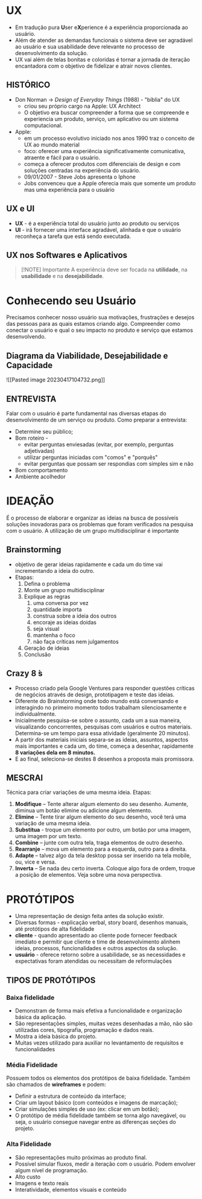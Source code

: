 # UX

- Em tradução pura **U**ser e**X**perience é a experiência proporcionada ao usuário.
- Além de atender as demandas funcionais o sistema deve ser agradável ao usuário e sua usabilidade deve relevante no processo de desenvolvimento da solução.
- UX vai além de telas bonitas e coloridas é tornar a jornada de iteração encantadora com o objetivo de fidelizar e atrair novos clientes.

## HISTÓRICO
- Don Norman -> *Design of Everyday Things* (1988) - "bíblia" do UX
	- criou seu próprio cargo na Apple: UX Architect
	- O objetivo era buscar compreender a forma que se compreende e experiencia um produto, serviço, um aplicativo ou um sistema computacional.
- Apple:
	- em um processo evolutivo iniciado nos anos 1990 traz o conceito de UX ao mundo material 
	- foco: oferecer uma experiência significativamente comunicativa, atraente e fácil para o usuário.
	- começa a oferecer produtos com diferenciais de design e com soluções centradas na experiência do usuário.
	- 09/01/2007 - Steve Jobs apresenta o Iphone
	- Jobs convenceu que a Apple oferecia mais que somente um produto mas uma experiência para o usuário

## UX e UI

- **UX** - é a experiência total do usuário junto ao produto ou serviços
- **UI** - irá fornecer uma interface agradável, alinhada e que o usuário reconheça a tarefa que está sendo executada.

## UX nos Softwares e Aplicativos

>[!NOTE] Importante 
>A experiência deve ser focada na **utilidade**, na **usabilidade** e na **desejabilidade**.


# Conhecendo seu Usuário

Precisamos conhecer nosso usuário sua motivações, frustrações e desejos das pessoas para as quais estamos criando algo.
Compreender como conectar o usuário e qual o seu impacto no produto e serviço que estamos desenvolvendo.

## Diagrama da Viabilidade, Desejabilidade e Capacidade

![[Pasted image 20230417104732.png]]

## ENTREVISTA

Falar com o usuário é parte fundamental nas diversas etapas do desenvolvimento de um serviço ou produto.
Como preparar a entrevista:
- Determine seu público;
- Bom roteiro - 
	- evitar perguntas enviesadas (evitar, por exemplo, perguntas adjetivadas)
	- utilizar perguntas iniciadas com "comos" e "porquês"
	- evitar perguntas que possam ser respondias com simples sim e não
- Bom comportamento
- Ambiente acolhedor

# IDEAÇÃO

É o processo de elaborar e organizar as ideias na busca de possíveis soluções inovadoras para os problemas que foram verificados na pesquisa com o usuário.
A utilização de um grupo multidisciplinar é importante

## Brainstorming

- objetivo de gerar ideias rapidamente e cada um do time vai incrementando a ideia do outro.
- Etapas:
	1. Defina o problema
	2. Monte um grupo multidisciplinar
	3. Explique as regras
		1. uma conversa por vez
		2. quantidade importa
		3. construa sobre a ideia dos outros
		4. encoraje as ideias doidas
		5. seja visual
		6. mantenha o foco
		7. não faça críticas nem julgamentos
	4. Geração de ideias
	5. Conclusão

## Crazy 8 ́s

- Processo criado pela Google Ventures para responder questões críticas de negócios através de design, prototipagem e teste das ideias.
- Diferente do Brainstorming onde todo mundo está conversando e interagindo no primeiro momento todos trabalham silenciosamente e individualmente.
- Inicialmente pesquisa-se sobre o assunto, cada um a sua maneira, visualizando concorrentes, pesquisas com usuários e outros materiais. Determina-se um tempo para essa atividade (geralmente 20 minutos).
- A partir dos materiais iniciais separa-se as ideias, assuntos, aspectos mais importantes e cada um, do time, começa a desenhar, rapidamente **8 variações dela em 8 minutos.**
- E ao final, seleciona-se destes 8 desenhos a proposta mais promissora.

## MESCRAI

Técnica para criar variações de uma mesma ideia.
Etapas:
1. **Modifique** – Tente alterar algum elemento do seu desenho. Aumente, diminua um botão elimine ou adicione algum elemento.
2. **Elimine** – Tente tirar algum elemento do seu desenho, você terá uma variação de uma mesma ideia.
3. **Substitua** - troque um elemento por outro, um botão por uma imagem, uma imagem por um texto.
4. **Combine** – junte com outra tela, traga elementos de outro desenho.
5. **Rearranje** – mova um elemento para a esquerda, outro para a direita.
6. **Adapte** – talvez algo da tela desktop possa ser inserido na tela mobile, ou, vice e versa.
7. **Inverta** – Se nada deu certo inverta. Coloque algo fora de ordem, troque a posição de elementos. Veja sobre uma nova perspectiva.

# PROTÓTIPOS

- Uma representação de design feita antes da solução existir.
- Diversas formas - explicação verbal, story board, desenhos manuais, até protótipos de alta fidelidade
- **cliente** - quando apresentado ao cliente pode fornecer feedback imediato e permitir que cliente e time de desenvolvimento alinhem ideias, processos, funcionalidades e outros aspectos da solução.
- **usuário** - oferece retorno sobre a usabilidade, se as necessidades e expectativas foram atendidas ou necessitam de reformulações

## TIPOS DE PROTÓTIPOS

### Baixa fidelidade
- Demonstram de forma mais efetiva a funcionalidade e organização básica da aplicação.
- São representações simples, muitas vezes desenhadas a mão, não são utilizadas cores, tipografia, programação e dados reais.
- Mostra a ideia básica do projeto.
- Muitas vezes utilizado para auxiliar no levantamento de requisitos e funcionalidades

###  Média Fidelidade
Possuem todos os elementos dos protótipos de baixa fidelidade. Também são chamados de **wireframes** e podem:
- Definir a estrutura de conteúdo da interface;
- Criar um layout básico (com conteúdos e imagens de marcação);
- Criar simulações simples de uso (ex: clicar em um botão);
- O protótipo de média fidelidade também se torna algo navegável, ou seja, o usuário consegue navegar entre as diferenças seções do projeto.

### Alta Fidelidade
- São representações muito próximas ao produto final.
- Possível simular fluxos, medir a iteração com o usuário. Podem envolver algum nível de programação.
- Alto custo
- Imagens e texto reais
- Interatividade, elementos visuais e conteúdo

